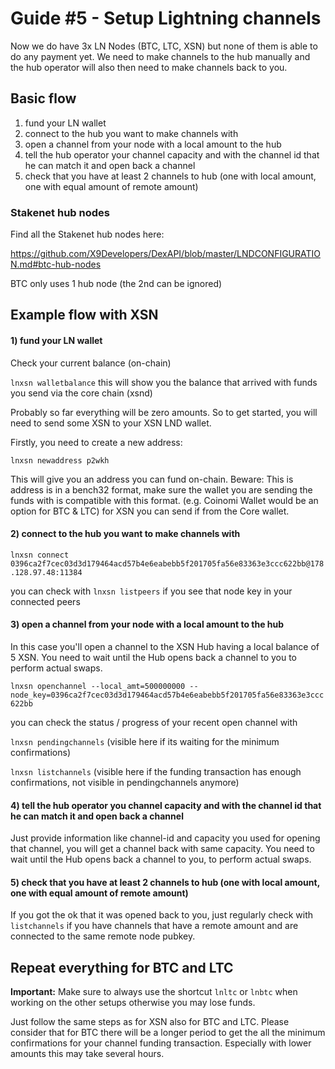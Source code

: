 # Guide #5 - Setup Lightning channels

Now we do have 3x LN Nodes (BTC, LTC, XSN) but none of them is able to do any payment yet. We need to make channels to the hub manually and the hub operator will also then need to make channels back to you.

## Basic flow
1) fund your LN wallet
2) connect to the hub you want to make channels with
3) open a channel from your node with a local amount to the hub
4) tell the hub operator your channel capacity and with the channel id that he can match it and open back a channel
5) check that you have at least 2 channels to hub (one with local amount, one with equal amount of remote amount)

### Stakenet hub nodes

Find all the Stakenet hub nodes here:

https://github.com/X9Developers/DexAPI/blob/master/LNDCONFIGURATION.md#btc-hub-nodes

BTC only uses 1 hub node (the 2nd can be ignored)


## Example flow with XSN

#### 1) fund your LN wallet

Check your current balance (on-chain)

`lnxsn walletbalance` this will show you the balance that arrived with funds you send via the core chain (xsnd)

Probably so far everything will be zero amounts. So to get started, you will need to send some XSN to your XSN LND wallet. 

Firstly, you need to create a new address:

`lnxsn newaddress p2wkh`

This will give you an address you can fund on-chain. Beware: This is address is in a bench32 format, make sure the wallet you are sending the funds with is compatible with this format. (e.g. Coinomi Wallet would be an option for BTC & LTC) for XSN you can send if from the Core wallet.


#### 2) connect to the hub you want to make channels with

`lnxsn connect 0396ca2f7cec03d3d179464acd57b4e6eabebb5f201705fa56e83363e3ccc622bb@178.128.97.48:11384`

you can check with `lnxsn listpeers` if you see that node key in your connected peers


#### 3) open a channel from your node with a local amount to the hub

In this case you'll open a channel to the XSN Hub having a local balance of 5 XSN. You need to wait until the Hub opens back a channel to you to perform actual swaps.

`lnxsn openchannel --local_amt=500000000 --node_key=0396ca2f7cec03d3d179464acd57b4e6eabebb5f201705fa56e83363e3ccc622bb`

you can check the status / progress of your recent open channel with

`lnxsn pendingchannels` (visible here if its waiting for the minimum confirmations)

`lnxsn listchannels` (visible here if the funding transaction has enough confirmations, not visible in pendingchannels anymore)

#### 4) tell the hub operator you channel capacity and with the channel id that he can match it and open back a channel

Just provide information like channel-id and capacity you used for opening that channel, you will get a channel back with same capacity.
You need to wait until the Hub opens back a channel to you, to perform actual swaps.

#### 5) check that you have at least 2 channels to hub (one with local amount, one with equal amount of remote amount)

If you got the ok that it was opened back to you, just regularly check with `listchannels` if you have channels that have a remote amount and are connected to the same remote node pubkey.


## Repeat everything for BTC and LTC 

**Important:** Make sure to always use the shortcut `lnltc` or `lnbtc` when working on the other setups otherwise you may lose funds.

Just follow the same steps as for XSN also for BTC and LTC. Please consider that for BTC there will be a longer period to get the all the minimum confirmations for your channel funding transaction. Especially with lower amounts this may take several hours.












